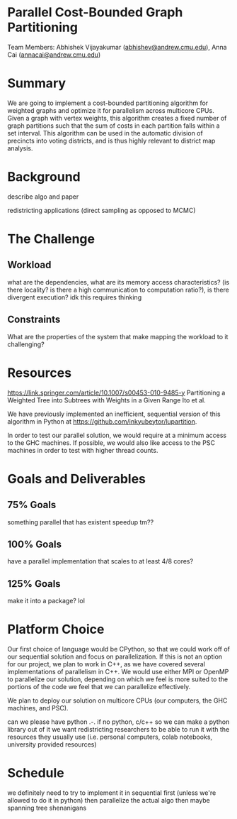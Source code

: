 # Parallel Cost-Bounded Graph Partitioning
Team Members: Abhishek Vijayakumar (abhishev@andrew.cmu.edu), Anna Cai (annacai@andrew.cmu.edu)

# Summary
We are going to implement a cost-bounded partitioning algorithm for weighted graphs and optimize it for parallelism across multicore CPUs. Given a graph with vertex weights, this algorithm creates a fixed number of graph partitions such that the sum of costs in each partition falls within a set interval. This algorithm can be used in the automatic division of precincts into voting districts, and is thus highly relevant to district map analysis.

# Background
describe algo and paper

redistricting applications (direct sampling as opposed to MCMC)

# The Challenge

## Workload
what are the dependencies, what are its memory access characteristics? (is there locality? is there a high communication to computation ratio?), is there divergent execution?
idk this requires thinking

## Constraints
What are the properties of the system that make mapping the workload to it challenging?

# Resources
https://link.springer.com/article/10.1007/s00453-010-9485-y
Partitioning a Weighted Tree into Subtrees with Weights in a Given Range
Ito et al.

We have previously implemented an inefficient, sequential version of this algorithm in Python at https://github.com/inkyubeytor/lupartition.

In order to test our parallel solution, we would require at a minimum access to the GHC machines. If possible, we would also like access to the PSC machines in order to test with higher thread counts.

# Goals and Deliverables

## 75% Goals
something parallel that has existent speedup tm??

## 100% Goals
have a parallel implementation that scales to at least 4/8 cores?

## 125% Goals
make it into a package? lol

# Platform Choice

Our first choice of language would be CPython, so that we could work off of our sequential solution and focus on parallelization. If this is not an option for our project, we plan to work in C++, as we have covered several implementations of parallelism in C++. We would use either MPI or OpenMP to parallelize our solution, depending on which we feel is more suited to the portions of the code we feel that we can parallelize effectively.

We plan to deploy our solution on multicore CPUs (our computers, the GHC machines, and PSC).

can we please have python .-.
if no python, c/c++ so we can make a python library out of it
we want redistricting researchers to be able to run it with the resources they usually use (i.e. personal computers, colab notebooks, university provided resources)

# Schedule
we definitely need to try to implement it in sequential first (unless we're allowed to do it in python)
then parallelize the actual algo
then maybe spanning tree shenanigans

